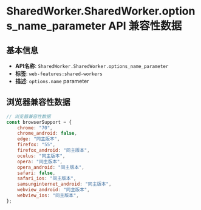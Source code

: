 # SharedWorker.SharedWorker.options_name_parameter API 兼容性数据

## 基本信息

- **API名称**: `SharedWorker.SharedWorker.options_name_parameter`
- **标签**: `web-features:shared-workers`
- **描述**: `options.name` parameter

## 浏览器兼容性数据

```javascript
// 浏览器兼容性数据
const browserSupport = {
    chrome: "70",
    chrome_android: false,
    edge: "同主版本",
    firefox: "55",
    firefox_android: "同主版本",
    oculus: "同主版本",
    opera: "同主版本",
    opera_android: "同主版本",
    safari: false,
    safari_ios: "同主版本",
    samsunginternet_android: "同主版本",
    webview_android: "同主版本",
    webview_ios: "同主版本",
};

```

